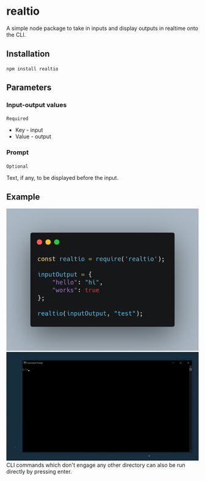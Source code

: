 # realtio

A simple node package to take in inputs and display outputs in realtime onto the CLI.

## Installation

```
npm install realtio
```

## Parameters

### Input-output values

`Required`

- Key - input
- Value - output

### Prompt

`Optional`

Text, if any, to be displayed before the input.

## Example

![Code snippet](assets/demo.png)
![Demo GIF](assets/demo.gif)
CLI commands which don't engage any other directory can also be run directly by pressing enter.
